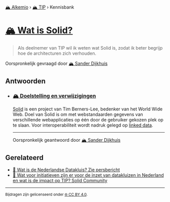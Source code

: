 [🏔️ Alkemio](https://welcome.alkem.io/) › [🏔️ TIP](https://alkem.io/tip/dashboard) › Kennisbank
# [🏔️ Wat is Solid?](https://alkem.io/tip/collaboration/watissolid-6045)
>Als deelnemer van TIP wil ik weten wat Solid is, zodat ik beter begrijp hoe de architecturen zich verhouden.

Oorspronkelijk gevraagd door [🏔️ Sander Dijkhuis](https://alkem.io/user/sander-dijkhuis-3912)
## Antwoorden
- ### <a id="doelstellingenverw-3842"></a> [🏔️ Doelstelling en verwijzigingen](https://alkem.io/tip/collaboration/watissolid-6045/posts/doelstellingenverw-3842)
  [Solid](https://solidproject.org/) is een project van Tim Berners-Lee, bedenker van het World Wide Web. Doel van Solid is om met webstandaarden gegevens van verschillende webapplicaties op één door de gebruiker gekozen plek op te slaan. Voor interoperabiliteit wordt nadruk gelegd op [linked data](https://nl.wikipedia.org/wiki/Linked_data).

  ***
  Oorspronkelijk geantwoord door [🏔️ Sander Dijkhuis](https://alkem.io/tip/collaboration/watissolid-6045/posts/doelstellingenverw-3842)

## Gerelateerd
- [📌 Wat is de Nederlandse Datakluis? Zie persbericht](watisdenederlands-7532.md#ziepersbericht-8988)
- [📌 Wat voor initiatieven zijn er voor de inzet van datakluizen in Nederland en wat is de impact op TIP? Solid Community](watvoorinitiatieve-1713.md#solidcommunity-2317)
* * *
<small>Bijdragen zijn gelicenseerd onder [🌐 CC BY 4.0](https://creativecommons.org/licenses/by/4.0/deed.nl).</small>

